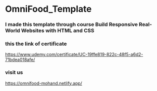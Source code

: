 # OmniFood_Template

### I made this template through course Build Responsive Real-World Websites with HTML and CSS

### this the link of certificate

https://www.udemy.com/certificate/UC-19ffe819-822c-48f5-a6d2-71bdea018afe/

### visit us

https://omnifood-mohand.netlify.app/
